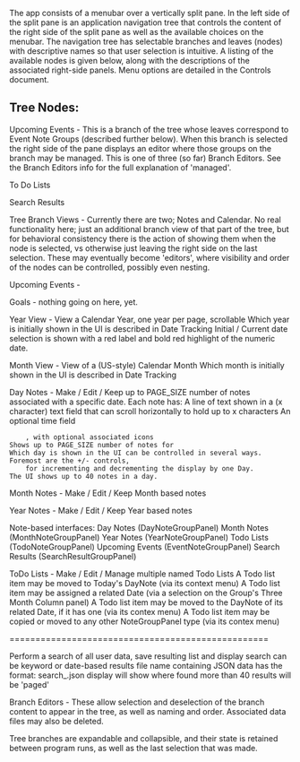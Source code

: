 The app consists of a menubar over a vertically split pane.  In the left side of the split
    pane is an application navigation tree that controls the content of the right side of
    the split pane as well as the available choices on the menubar.  The navigation tree
    has selectable branches and leaves (nodes) with descriptive names so that user
    selection is intuitive.  A listing of the available nodes is given below, along with
    the descriptions of the associated right-side panels.  Menu options are detailed in
    the Controls document.

## Tree Nodes:

Upcoming Events - This is a branch of the tree whose leaves correspond to Event Note
    Groups (described further below).  When this branch is selected the right side of the
    pane displays an editor where those groups on the branch may be managed.  This is one
    of three (so far) Branch Editors.  See the Branch Editors info for the full
    explanation of 'managed'.

To Do Lists

Search Results

Tree Branch Views - Currently there are two; Notes and Calendar.  No real functionality here;
    just an additional branch view of that part of the tree, but for behavioral
    consistency there is the action of showing them when the node is selected, vs otherwise
    just leaving the right side on the last selection.  These may eventually become 'editors',
    where visibility and order of the nodes can be controlled, possibly even nesting.

Upcoming Events -

Goals - nothing going on here, yet.

Year View - View a Calendar Year, one year per page, scrollable
    Which year is initially shown in the UI is described in Date Tracking
    Initial / Current date selection is shown with a red label and bold red highlight of the numeric date.

Month View - View of a (US-style) Calendar Month
    Which month is initially shown in the UI is described in Date Tracking

Day Notes   - Make / Edit / Keep up to PAGE_SIZE number of notes associated with a specific date.
    Each note has:
        A line of text shown in a (x character) text field that can scroll horizontally to hold up to x characters
        An optional time field

        , with optional associated icons
    Shows up to PAGE_SIZE number of notes for
    Which day is shown in the UI can be controlled in several ways.  Foremost are the +/- controls,
        for incrementing and decrementing the display by one Day.
    The UI shows up to 40 notes in a day.

Month Notes - Make / Edit / Keep Month based notes

Year Notes  - Make / Edit / Keep Year based notes

Note-based interfaces:
    Day Notes (DayNoteGroupPanel)
    Month Notes (MonthNoteGroupPanel)
    Year Notes (YearNoteGroupPanel)
    Todo Lists (TodoNoteGroupPanel)
    Upcoming Events (EventNoteGroupPanel)
    Search Results (SearchResultGroupPanel)

ToDo Lists  - Make / Edit / Manage multiple named Todo Lists
    A Todo list item may be moved to Today's DayNote (via its context menu)
    A Todo list item may be assigned a related Date (via a selection on the Group's Three Month Column panel)
    A Todo list item may be moved to the DayNote of its related Date, if it has one  (via its contex menu)
    A Todo list item may be copied or moved to any other NoteGroupPanel type (via its contex menu)

==================================================

Perform a search of all user data, save resulting list and display
    search can be keyword or date-based
    results file name containing JSON data has the format:  search_<timestamp>.json
    display will show where found
    more than 40 results will be 'paged'


Branch Editors - These allow selection and deselection of the branch content to
    appear in the tree, as well as naming and order.  Associated data files may also be
    deleted.

Tree branches are
    expandable and collapsible, and their state is retained between program runs, as well
    as the last selection that was made.

